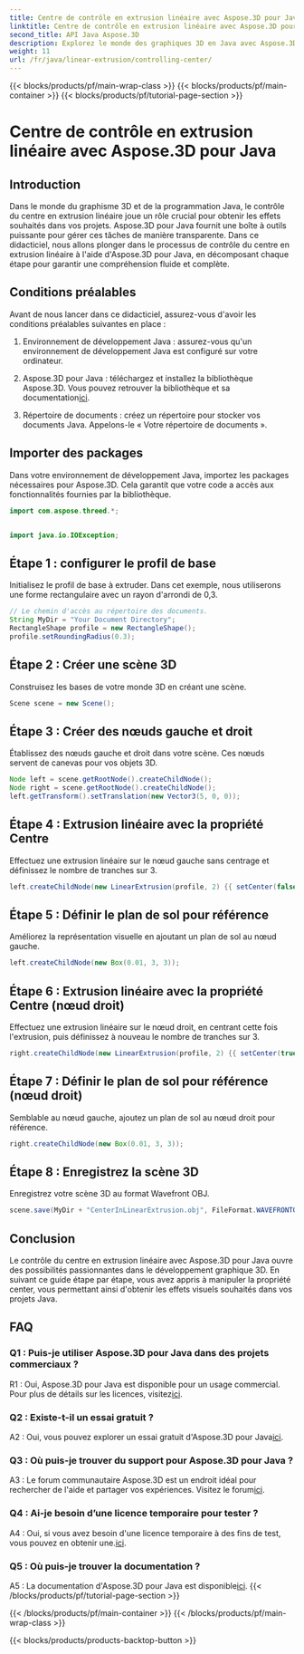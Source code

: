 ```yaml
---
title: Centre de contrôle en extrusion linéaire avec Aspose.3D pour Java
linktitle: Centre de contrôle en extrusion linéaire avec Aspose.3D pour Java
second_title: API Java Aspose.3D
description: Explorez le monde des graphiques 3D en Java avec Aspose.3D. Contrôlez le centre en extrusion linéaire sans effort.
weight: 11
url: /fr/java/linear-extrusion/controlling-center/
---
```


{{< blocks/products/pf/main-wrap-class >}}
{{< blocks/products/pf/main-container >}}
{{< blocks/products/pf/tutorial-page-section >}}

# Centre de contrôle en extrusion linéaire avec Aspose.3D pour Java

## Introduction

Dans le monde du graphisme 3D et de la programmation Java, le contrôle du centre en extrusion linéaire joue un rôle crucial pour obtenir les effets souhaités dans vos projets. Aspose.3D pour Java fournit une boîte à outils puissante pour gérer ces tâches de manière transparente. Dans ce didacticiel, nous allons plonger dans le processus de contrôle du centre en extrusion linéaire à l'aide d'Aspose.3D pour Java, en décomposant chaque étape pour garantir une compréhension fluide et complète.

## Conditions préalables

Avant de nous lancer dans ce didacticiel, assurez-vous d'avoir les conditions préalables suivantes en place :

1. Environnement de développement Java : assurez-vous qu'un environnement de développement Java est configuré sur votre ordinateur.

2.  Aspose.3D pour Java : téléchargez et installez la bibliothèque Aspose.3D. Vous pouvez retrouver la bibliothèque et sa documentation[ici](https://reference.aspose.com/3d/java/).

3. Répertoire de documents : créez un répertoire pour stocker vos documents Java. Appelons-le « Votre répertoire de documents ».

## Importer des packages

Dans votre environnement de développement Java, importez les packages nécessaires pour Aspose.3D. Cela garantit que votre code a accès aux fonctionnalités fournies par la bibliothèque.

```java
import com.aspose.threed.*;


import java.io.IOException;
```

## Étape 1 : configurer le profil de base

Initialisez le profil de base à extruder. Dans cet exemple, nous utiliserons une forme rectangulaire avec un rayon d'arrondi de 0,3.

```java
// Le chemin d'accès au répertoire des documents.
String MyDir = "Your Document Directory";
RectangleShape profile = new RectangleShape();
profile.setRoundingRadius(0.3);
```

## Étape 2 : Créer une scène 3D

Construisez les bases de votre monde 3D en créant une scène.

```java
Scene scene = new Scene();
```

## Étape 3 : Créer des nœuds gauche et droit

Établissez des nœuds gauche et droit dans votre scène. Ces nœuds servent de canevas pour vos objets 3D.

```java
Node left = scene.getRootNode().createChildNode();
Node right = scene.getRootNode().createChildNode();
left.getTransform().setTranslation(new Vector3(5, 0, 0));
```

## Étape 4 : Extrusion linéaire avec la propriété Centre

Effectuez une extrusion linéaire sur le nœud gauche sans centrage et définissez le nombre de tranches sur 3.

```java
left.createChildNode(new LinearExtrusion(profile, 2) {{ setCenter(false); setSlices(3); }});
```

## Étape 5 : Définir le plan de sol pour référence

Améliorez la représentation visuelle en ajoutant un plan de sol au nœud gauche.

```java
left.createChildNode(new Box(0.01, 3, 3));
```

## Étape 6 : Extrusion linéaire avec la propriété Centre (nœud droit)

Effectuez une extrusion linéaire sur le nœud droit, en centrant cette fois l'extrusion, puis définissez à nouveau le nombre de tranches sur 3.

```java
right.createChildNode(new LinearExtrusion(profile, 2) {{ setCenter(true); setSlices(3); }});
```

## Étape 7 : Définir le plan de sol pour référence (nœud droit)

Semblable au nœud gauche, ajoutez un plan de sol au nœud droit pour référence.

```java
right.createChildNode(new Box(0.01, 3, 3));
```

## Étape 8 : Enregistrez la scène 3D

Enregistrez votre scène 3D au format Wavefront OBJ.

```java
scene.save(MyDir + "CenterInLinearExtrusion.obj", FileFormat.WAVEFRONTOBJ);
```

## Conclusion

Le contrôle du centre en extrusion linéaire avec Aspose.3D pour Java ouvre des possibilités passionnantes dans le développement graphique 3D. En suivant ce guide étape par étape, vous avez appris à manipuler la propriété center, vous permettant ainsi d'obtenir les effets visuels souhaités dans vos projets Java.

## FAQ

### Q1 : Puis-je utiliser Aspose.3D pour Java dans des projets commerciaux ?

 R1 : Oui, Aspose.3D pour Java est disponible pour un usage commercial. Pour plus de détails sur les licences, visitez[ici](https://purchase.aspose.com/buy).

### Q2 : Existe-t-il un essai gratuit ?

 A2 : Oui, vous pouvez explorer un essai gratuit d'Aspose.3D pour Java[ici](https://releases.aspose.com/).

### Q3 : Où puis-je trouver du support pour Aspose.3D pour Java ?

 A3 : Le forum communautaire Aspose.3D est un endroit idéal pour rechercher de l'aide et partager vos expériences. Visitez le forum[ici](https://forum.aspose.com/c/3d/18).

### Q4 : Ai-je besoin d’une licence temporaire pour tester ?

A4 : Oui, si vous avez besoin d'une licence temporaire à des fins de test, vous pouvez en obtenir une.[ici](https://purchase.aspose.com/temporary-license/).

### Q5 : Où puis-je trouver la documentation ?

 A5 : La documentation d'Aspose.3D pour Java est disponible[ici](https://reference.aspose.com/3d/java/).
{{< /blocks/products/pf/tutorial-page-section >}}

{{< /blocks/products/pf/main-container >}}
{{< /blocks/products/pf/main-wrap-class >}}

{{< blocks/products/products-backtop-button >}}

